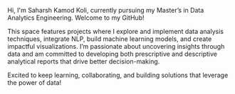  Hi, I'm Saharsh Kamod Koli, currently pursuing my Master’s in Data Analytics Engineering. Welcome to my GitHub!

This space features projects where I explore and implement data analysis techniques, integrate NLP, build machine learning models, and create impactful visualizations. 
I’m passionate about uncovering insights through data and am committed to developing both prescriptive and descriptive analytical reports that drive better decision-making.

Excited to keep learning, collaborating, and building solutions that leverage the power of data!
